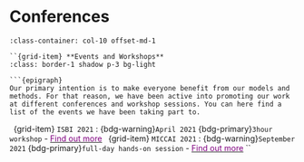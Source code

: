 # Conferences


```{grid} 1 1 1 1
:class-container: col-10 offset-md-1

``{grid-item} **Events and Workshops**
:class: border-1 shadow p-3 bg-light

```{epigraph}
Our primary intention is to make everyone benefit from our models and methods. For that reason, we have been active into promoting our work at different conferences and workshop sessions. You can here find a list of the events we have been taking part to.
```
``
``{grid-item}
`ISBI 2021`
: {bdg-warning}`April 2021` {bdg-primary}`3hour workshop` - [<span style="color: purple;">Find out more</span>](ISBI)
``
``{grid-item}
`MICCAI 2021`
: {bdg-warning}`September 2021` {bdg-primary}`full-day hands-on session` - [<span style="color: purple;">Find out more</span>](MICCAI) 
``
```
